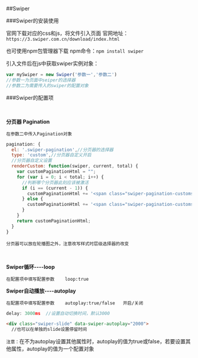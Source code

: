 ##Swiper


###Swiper的安装使用

  官网下载对应的css和js，将文件引入页面
  官网地址：`https://3.swiper.com.cn/download/index.html`

  也可使用npm包管理器下载
  npm命令：`npm install swiper`

  引入文件后在js中获取swiper实例对象：
  ```js
  var mySwiper = new Swiper('参数一','参数二')
  //参数一为页面中seiper的选择器
  //参数二为需要传入的swiper的配置对象
  ```

###Swiper的配置项
  
</br>

**分页器  Pagination**

    在参数二中传入Pagination对象

```js
pagination: {
  el: '.swiper-pagination',//分页器的选择器
  type: 'custom',//分页器自定义开启
  //分页器自定义设置
  renderCustom: function(swiper, current, total) {
    var customPaginationHtml = "";
    for (var i = 0; i < total; i++) {
      //判断哪个分页器此刻应该被激活 
      if (i == (current - 1)) {
        customPaginationHtml += '<span class="swiper-pagination-customs swiper-pagination-customs-active"></span>';
      } else {
        customPaginationHtml += '<span class="swiper-pagination-customs"></span>';
      }
    }
    return customPaginationHtml;
  }
}
```
    分页器可以放在轮播图之外，注意改写样式时层级选择器的改变

</br>

**Swiper循环----loop**

    在配置项中填写配置参数    loop:true

**Swiper自动播放----autoplay**

    在配置项中填写配置参数    autoplay:true/false   开启/关闭

```js
delay: 3000ms  //设置自动切换时间，默认3000
```
```html
<div class="swiper-slide" data-swiper-autoplay="2000">
  //也可以在单独的slide设置停留时间
```

`注意：`在不为autoplay设置其他属性时，autoplay的值为true或false，若要设置其他属性，autoplay的值为一个配置对象